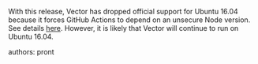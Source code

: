 With this release, Vector has dropped official support for Ubuntu 16.04 because it forces GitHub Actions to depend on an
unsecure Node version.
See details [here](https://github.blog/changelog/2024-03-07-github-actions-all-actions-will-run-on-node20-instead-of-node16-by-default/).
However, it is likely that Vector will continue to run on Ubuntu 16.04.

authors: pront
